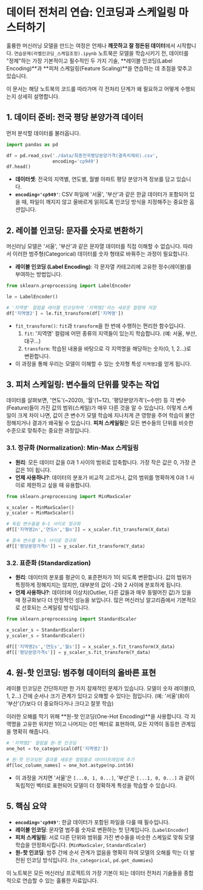 # 데이터 전처리 연습: 인코딩과 스케일링 마스터하기

훌륭한 머신러닝 모델을 만드는 여정은 언제나 **깨끗하고 잘 정돈된 데이터**에서 시작합니다. `연습문제(라벨인코딩_스케일조정).ipynb` 노트북은 모델을 학습시키기 전, 데이터를 "정제"하는 가장 기본적이고 필수적인 두 가지 기술, **레이블 인코딩(Label Encoding)**과 **피처 스케일링(Feature Scaling)**을 연습하는 데 초점을 맞추고 있습니다.

이 문서는 해당 노트북의 코드를 따라가며 각 전처리 단계가 왜 필요하고 어떻게 수행되는지 상세히 설명합니다.

## 1. 데이터 준비: 전국 평당 분양가격 데이터

먼저 분석할 데이터를 불러옵니다.

```python
import pandas as pd

df = pd.read_csv('./data/최종전국평당분양가격(결측치제외).csv', 
                 encoding='cp949')
df.head()
```
- **데이터셋**: 전국의 지역별, 연도별, 월별 아파트 평당 분양가격 정보를 담고 있습니다.
- **`encoding='cp949'`**: CSV 파일에 '서울', '부산'과 같은 한글 데이터가 포함되어 있을 때, 파일이 깨지지 않고 올바르게 읽히도록 인코딩 방식을 지정해주는 중요한 옵션입니다.

## 2. 레이블 인코딩: 문자를 숫자로 변환하기

머신러닝 모델은 '서울', '부산'과 같은 문자열 데이터를 직접 이해할 수 없습니다. 따라서 이러한 범주형(Categorical) 데이터를 숫자 형태로 바꿔주는 과정이 필요합니다.

- **레이블 인코딩 (Label Encoding)**: 각 문자열 카테고리에 고유한 정수(레이블)를 부여하는 방법입니다.

```python
from sklearn.preprocessing import LabelEncoder

le = LabelEncoder()

# '지역명' 컬럼을 레이블 인코딩하여 '지역명2'라는 새로운 컬럼에 저장
df['지역명2'] = le.fit_transform(df['지역명'])
```
- `fit_transform()`: `fit`과 `transform`을 한 번에 수행하는 편리한 함수입니다.
    1.  `fit`: '지역명' 컬럼에 어떤 종류의 지역들이 있는지 학습합니다. (예: 서울, 부산, 대구...)
    2.  `transform`: 학습된 내용을 바탕으로 각 지역명을 해당하는 숫자(0, 1, 2...)로 변환합니다.
- 이 과정을 통해 우리는 모델이 이해할 수 있는 숫자형 특성 `지역명2`를 얻게 됩니다.

## 3. 피처 스케일링: 변수들의 단위를 맞추는 작업

데이터를 살펴보면, '연도'(~2020), '월'(1~12), '평당분양가격'(~수만) 등 각 변수(Feature)들이 가진 값의 범위(스케일)가 매우 다른 것을 알 수 있습니다. 이렇게 스케일이 크게 차이 나면, 값이 큰 변수가 모델 학습에 지나치게 큰 영향을 주어 학습이 불안정해지거나 결과가 왜곡될 수 있습니다. **피처 스케일링**은 모든 변수들의 단위를 비슷한 수준으로 맞춰주는 중요한 과정입니다.

### 3.1. 정규화 (Normalization): Min-Max 스케일링

- **원리**: 모든 데이터 값을 0과 1 사이의 범위로 압축합니다. 가장 작은 값은 0, 가장 큰 값은 1이 됩니다.
- **언제 사용하나?**: 데이터의 분포가 비교적 고르거나, 값의 범위를 명확하게 0과 1 사이로 제한하고 싶을 때 유용합니다.

```python
from sklearn.preprocessing import MinMaxScaler

x_scaler = MinMaxScaler()
y_scaler = MinMaxScaler()

# 독립 변수들을 0~1 사이로 정규화
df[['지역명2n','연도n','월n']] = x_scaler.fit_transform(X_data)

# 종속 변수를 0~1 사이로 정규화
df[['평당분양가격n']] = y_scaler.fit_transform(Y_data)
```

### 3.2. 표준화 (Standardization)

- **원리**: 데이터의 분포를 평균이 0, 표준편차가 1이 되도록 변환합니다. 값의 범위가 특정하게 정해지지는 않지만, 대부분의 값이 -2와 2 사이에 분포하게 됩니다.
- **언제 사용하나?**: 데이터에 이상치(Outlier, 다른 값들과 매우 동떨어진 값)가 있을 때 정규화보다 더 안정적인 성능을 보입니다. 많은 머신러닝 알고리즘에서 기본적으로 선호되는 스케일링 방식입니다.

```python
from sklearn.preprocessing import StandardScaler

x_scaler_s = StandardScaler()
y_scaler_s = StandardScaler()

df[['지역명2s','연도s','월s']] = x_scaler_s.fit_transform(X_data)
df[['평당분양가격s']] = y_scaler_s.fit_transform(Y_data)
```

## 4. 원-핫 인코딩: 범주형 데이터의 올바른 표현

레이블 인코딩은 간단하지만 한 가지 잠재적인 문제가 있습니다. 모델이 숫자 레이블(0, 1, 2...) 간에 순서나 크기 관계가 있다고 오해할 수 있다는 점입니다. (예: '서울'(8)이 '부산'(7)보다 더 중요하다거나 크다고 잘못 학습)

이러한 오해를 막기 위해 **원-핫 인코딩(One-Hot Encoding)**을 사용합니다. 각 지역명을 고유한 위치만 1이고 나머지는 0인 벡터로 표현하여, 모든 지역이 동등한 관계임을 명확히 해줍니다.

```python
# '지역명2' 컬럼을 원-핫 인코딩
one_hot = to_categorical(df['지역명2'])

# 원-핫 인코딩된 결과를 새로운 컬럼들로 데이터프레임에 추가
df[loc_column_names] = one_hot.astype(np.int16)
```
- 이 과정을 거치면 '서울'은 `[...0, 1, 0...]`, '부산'은 `[...1, 0, 0...]` 과 같이 독립적인 벡터로 표현되어 모델이 더 정확하게 특성을 학습할 수 있습니다.

## 5. 핵심 요약

- **`encoding='cp949'`**: 한글 데이터가 포함된 파일을 다룰 때 필수입니다.
- **레이블 인코딩**: 문자열 범주를 숫자로 변환하는 첫 단계입니다. (`LabelEncoder`)
- **피처 스케일링**: 서로 다른 단위와 범위를 가진 변수들을 비슷한 스케일로 맞춰 모델 학습을 안정화시킵니다. (`MinMaxScaler`, `StandardScaler`)
- **원-핫 인코딩**: 범주 간에 순서 관계가 없음을 명확히 하여 모델의 오해를 막는 더 발전된 인코딩 방식입니다. (`to_categorical`, `pd.get_dummies`)

이 노트북은 모든 머신러닝 프로젝트의 가장 기본이 되는 데이터 전처리 기술들을 종합적으로 연습할 수 있는 훌륭한 자료입니다.
